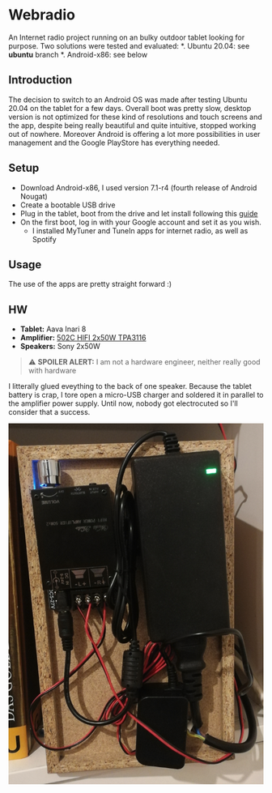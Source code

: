 # Webradio
An Internet radio project running on an bulky outdoor tablet looking for purpose.
Two solutions were tested and evaluated:
  *. Ubuntu 20.04: see **ubuntu** branch
  *. Android-x86: see below

## Introduction
The decision to switch to an Android OS was made after testing Ubuntu 20.04 on the tablet for a few days. Overall boot was pretty slow, desktop version is not optimized for these kind of resolutions and touch screens and the app, despite being really beautiful and quite intuitive, stopped working out of nowhere. Moreover Android is offering a lot more possibilities in user management and the Google PlayStore has everything needed.

## Setup
* Download Android-x86, I used version 7.1-r4 (fourth release of Android Nougat)
* Create a bootable USB drive
* Plug in the tablet, boot from the drive and let install following this [guide](https://www.android-x86.org/installhowto.html)
* On the first boot, log in with your Google account and set it as you wish.
  * I installed MyTuner and TuneIn apps for internet radio, as well as Spotify 

## Usage
The use of the apps are pretty straight forward :)

## HW
* **Tablet:** Aava Inari 8
* **Amplifier:** [502C HIFI 2x50W TPA3116](https://www.banggood.com/502C-HIFI-2x50W-TPA3116-AUX+-bluetooth-5_0-HIFI-High-Power-Digital-Amplifier-Stereo-Board-AMP-Amplificador-Home-Theater-p-1582750.html?ID=6278569&cur_warehouse=UK)
* **Speakers:** Sony 2x50W

> :warning: **SPOILER ALERT:** I am not a hardware engineer, neither really good with hardware

I litterally glued eveything to the back of one speaker. Because the tablet battery is crap, I tore open a micro-USB charger and soldered it in parallel to the amplifier power supply. Until now, nobody got electrocuted so I'll consider that a success.

![Hardware setup](docs/hw.jpg)
